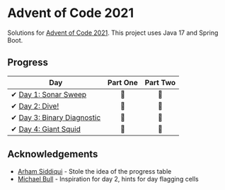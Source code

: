 # Advent of Code 2021

Solutions for [Advent of Code 2021][aoc]. This project uses Java 17 and Spring Boot.

[aoc]: https://adventofcode.com/2021/

## Progress

| Day                                                                              | Part One | Part Two |
|----------------------------------------------------------------------------------|:--------:|:--------:|
| ✔ [Day 1: Sonar Sweep](src/main/java/com/omarassadi/adventofcode/day/day1)       |    🌟    |    🌟    |
| ✔ [Day 2: Dive!](src/main/java/com/omarassadi/adventofcode/day/day2)             |    🌟    |    🌟    |
| ✔ [Day 3: Binary Diagnostic](src/main/java/com/omarassadi/adventofcode/day/day3) |    🌟    |    🌟    |
| ✔ [Day 4: Giant Squid](src/main/java/com/omarassadi/adventofcode/day/day4)       |    🌟    |    🌟    |

## Acknowledgements

* [Arham Siddiqui](https://github.com/Arham4) - Stole the idea of the progress table
* [Michael Bull](https://github.com/michaelbull) - Inspiration for day 2, hints for day 
flagging cells
